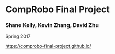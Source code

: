 # CompRobo Final Project

### Shane Kelly, Kevin Zhang, David Zhu

Spring 2017

https://comprobo-final-project.github.io/
